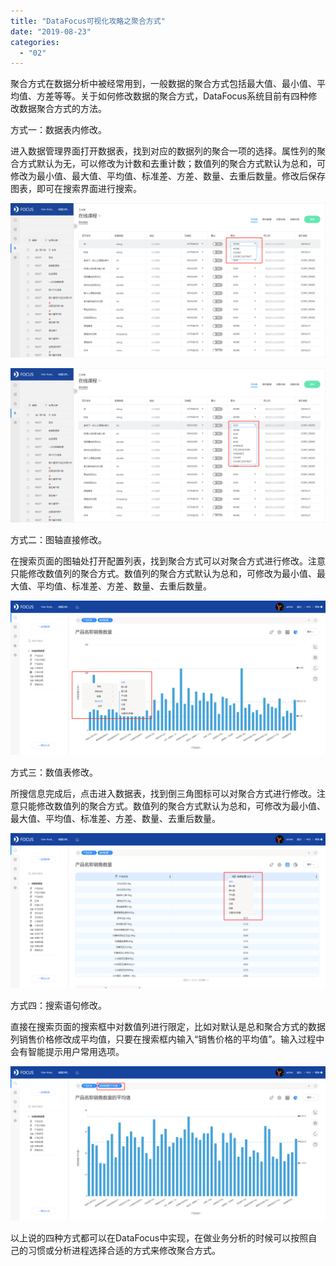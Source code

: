 ```yaml
---
title: "DataFocus可视化攻略之聚合方式"
date: "2019-08-23"
categories: 
  - "02"
---
```


聚合方式在数据分析中被经常用到，一般数据的聚合方式包括最大值、最小值、平均值、方差等等。关于如何修改数据的聚合方式，DataFocus系统目前有四种修改数据聚合方式的方法。

方式一：数据表内修改。

进入数据管理界面打开数据表，找到对应的数据列的聚合一项的选择。属性列的聚合方式默认为无，可以修改为计数和去重计数；数值列的聚合方式默认为总和，可修改为最小值、最大值、平均值、标准差、方差、数量、去重后数量。修改后保存图表，即可在搜索界面进行搜索。

![](images/word-image-307.png)

![](images/word-image-308.png)

方式二：图轴直接修改。

在搜索页面的图轴处打开配置列表，找到聚合方式可以对聚合方式进行修改。注意只能修改数值列的聚合方式。数值列的聚合方式默认为总和，可修改为最小值、最大值、平均值、标准差、方差、数量、去重后数量。

![](images/word-image-309.png)

方式三：数值表修改。

所搜信息完成后，点击进入数据表，找到倒三角图标可以对聚合方式进行修改。注意只能修改数值列的聚合方式。数值列的聚合方式默认为总和，可修改为最小值、最大值、平均值、标准差、方差、数量、去重后数量。

![](images/word-image-310.png)

方式四：搜索语句修改。

直接在搜索页面的搜索框中对数值列进行限定，比如对默认是总和聚合方式的数据列销售价格修改成平均值，只要在搜索框内输入“销售价格的平均值”。输入过程中会有智能提示用户常用选项。

![](images/word-image-311.png)

以上说的四种方式都可以在DataFocus中实现，在做业务分析的时候可以按照自己的习惯或分析进程选择合适的方式来修改聚合方式。
